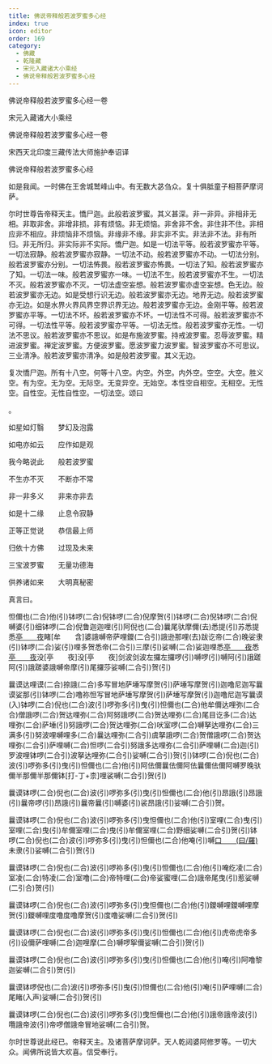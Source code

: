 ```yaml
---
title: 佛说帝释般若波罗蜜多心经
index: true
icon: editor
order: 169
category:
  - 佛藏
  - 乾隆藏
  - 宋元入藏诸大小乘经
  - 佛说帝释般若波罗蜜多心经
---
```


佛说帝释般若波罗蜜多心经一卷  

宋元入藏诸大小乘经  

佛说帝释般若波罗蜜多心经一卷  

宋西天北印度三藏传法大师施护奉诏译  

佛说帝释般若波罗蜜多心经  

如是我闻。一时佛在王舍城鹫峰山中。有无数大苾刍众。复十俱胝童子相菩萨摩诃萨。  

尔时世尊告帝释天主。憍尸迦。此般若波罗蜜。其义甚深。非一非异。非相非无相。非取非舍。非增非损。非有烦恼。非无烦恼。非舍非不舍。非住非不住。非相应非不相应。非烦恼非不烦恼。非缘非不缘。非实非不实。非法非不法。非有所归。非无所归。非实际非不实际。憍尸迦。如是一切法平等。般若波罗蜜亦平等。一切法寂静。般若波罗蜜亦寂静。一切法不动。般若波罗蜜亦不动。一切法分别。般若波罗蜜亦分别。一切法怖畏。般若波罗蜜亦怖畏。一切法了知。般若波罗蜜亦了知。一切法一味。般若波罗蜜亦一味。一切法不生。般若波罗蜜亦不生。一切法不灭。般若波罗蜜亦不灭。一切法虚空妄想。般若波罗蜜亦虚空妄想。色无边。般若波罗蜜亦无边。如是受想行识无边。般若波罗蜜亦无边。地界无边。般若波罗蜜亦无边。如是水界火界风界空界识界无边。般若波罗蜜亦无边。金刚平等。般若波罗蜜亦平等。一切法不坏。般若波罗蜜亦不坏。一切法性不可得。般若波罗蜜亦不可得。一切法性平等。般若波罗蜜亦平等。一切法无性。般若波罗蜜亦无性。一切法不思议。般若波罗蜜亦不思议。如是布施波罗蜜。持戒波罗蜜。忍辱波罗蜜。精进波罗蜜。禅定波罗蜜。方便波罗蜜。愿波罗蜜力波罗蜜。智波罗蜜亦不可思议。三业清净。般若波罗蜜亦清净。如是般若波罗蜜。其义无边。  

复次憍尸迦。所有十八空。何等十八空。内空。外空。内外空。空空。大空。胜义空。有为空。无为空。无际空。无变异空。无始空。本性空自相空。无相空。无性空。自性空。无性自性空。一切法空。颂曰  

。  

如星如灯翳　　梦幻及泡露  

如电亦如云　　应作如是观  

我今略说此　　般若波罗蜜  

不生亦不灭　　不断亦不常  

非一非多义　　非来亦非去  

如是十二缘　　止息令寂静  

正等正觉说　　恭信最上师  

归依十方佛　　过现及未来  

三宝波罗蜜　　无量功德海  

供养诸如来　　大明真秘密  

真言曰。  

怛儞也(二合)他(引)钵啰(二合)倪钵啰(二合)倪摩贺(引)钵啰(二合)倪钵啰(二合)倪嚩婆(引)细钵啰(二合)倪鲁迦迦哩(引)阿倪也(二合)曩尾驮摩儞(去)悉提(引)苏悉提悉[亭　　夜](切身)睹[牟　　含]婆誐嚩帝萨哩鑁(二合引)誐逊那哩(去)跋讫帝(二合)晚娑隶(引)钵啰(二合)娑(引)哩多贺悉帝(二合引)三摩(引)娑嚩(二合)娑迦哩悉[亭　　夜](切身)悉[亭　　夜](切身)没[亭　　夜]没[亭　　夜]剑波剑波左攞左攞啰(引)嚩啰(引)嚩阿(引)誐蹉阿(引)誐蹉婆誐嚩帝摩(引)尾攞莎娑嚩(二合引)贺(引)  

曩谟达哩谟(二合)捺誐(二合)多写冒地萨埵写摩贺(引)萨埵写摩贺(引)迦噜尼迦写曩谟娑那(引)钵啰(二合)噜祢怛写冒地萨埵写摩贺(引)萨埵写摩贺(引)迦噜尼迦写曩谟(入)钵啰(二合)倪也(二合)波(引)啰弥多(引)曳(引)怛儞也(二合)他牟儞达哩弥(二合合)僧誐啰(二合)贺达哩弥(二合)阿努誐啰(二合)贺达哩弥(二合)尾目讫多(二合)达哩弥(二合)萨埵(引)努誐啰(二合)贺达哩弥(二合)吠室啰(二合)嚩拏达哩弥(二合)三满多(引)努波哩嚩哩多(二合)曩达哩弥(二合引)虞拏誐啰(二合)贺僧誐啰(二合)贺达哩弥(二合引)萨哩嚩(二合)怛啰(二合引)努誐多达哩弥(二合引)萨哩嚩(二合)迦(引)罗波哩钵啰(二合引)波拏达哩弥(二合引)娑嚩(二合引)贺(引)钵啰(二合)倪也(二合)波(引)啰弥多(引)曳(引)怛儞也(二合)他(引)阿佉儞曩佉儞阿佉曩儞佉儞阿嚩罗晚驮儞半那儞半那儞钵[打-丁+柰]哩裟嚩(二合引)贺(引)  

曩谟钵啰(二合)倪也(二合)波(引)啰弥多(引)曳(引)怛儞也(二合)他(引)昂誐(引)昂誐(引)曩帝啰(引)昂誐(引)曩帝曩(引)嚩婆(引)裟昂誐(引)娑嚩(二合引)贺。  

曩谟钵啰(二合)倪也(二合)波(引)啰弥多(引)曳怛儞也(二合)他(引)室哩(二合)曳(引)室哩(二合)曳(引)牟儞室哩(二合)曳(引)牟儞室哩(二合)野细娑嚩(二合引)贺(引)钵啰(二合)倪也(二合)波(引)啰弥多(引)曳(引)怛儞也(二合)他唵(引)嚩[口　　(曰/羅)](二合)未隶(引)娑嚩(二合引)贺(引)  

曩谟钵啰(二合)倪也(二合)波(引)啰祢多(引)曳(引)怛儞也(二合)他(引)唵纥凌(二合)室凌(二合)特凌(二合)室噜(二合)帝特哩(二合)帝娑蜜哩(二合)誐帝尾曳(引)惹娑嚩(二引合)贺(引)  

曩谟钵啰(二合)倪也(二合)波(引)啰弥多(引)曳怛儞也(二合)他(引)鑁嚩哩鑁嚩哩摩贺(引)鑁嚩哩度噜度噜摩贺(引)度噜娑嚩(二合引)贺(引)  

曩谟钵啰(二合)倪也(二合)波(引)啰弥多(引)曳(引)怛儞也(二合)他(引)虎帝虎帝多(引)设儞萨哩嚩(二合)迦哩摩(二合)嚩啰挐儞娑嚩(二合引)贺(引)  

曩谟钵啰(二合)倪也(二合)波(引)啰弥多(引)曳(引)怛儞也(二合)他(引)唵(引)阿噜黎迦娑嚩(二合引)贺(引)  

曩谟钵啰倪也(二合)波(引)啰弥多(引)曳(引)怛儞也(二合)他(引)唵(引)萨哩嚩(二合)尾睹(入声)娑嚩(二合引)贺(引)  

曩谟钵啰(二合)倪也(二合)波(引)啰弥多(引)曳怛儞也(二合)他(引)誐帝誐帝波(引)囕誐帝波(引)帝啰僧誐帝冒地娑嚩(二合引)贺。  

尔时世尊说此经已。帝释天主。及诸菩萨摩诃萨。天人乾闼婆阿修罗等。一切大众。闻佛所说皆大欢喜。信受奉行。  
